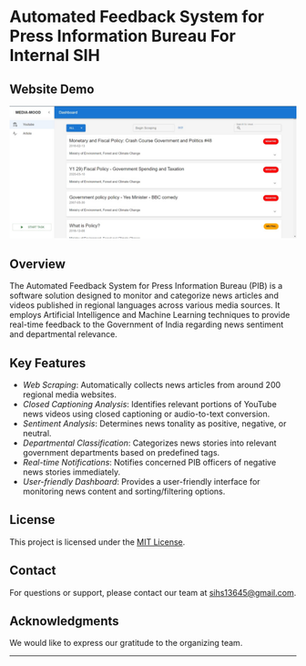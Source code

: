 # Automated Feedback System for Press Information Bureau For Internal SIH

## Website Demo
![website demo](./image/image.jpg)

## Overview

The Automated Feedback System for Press Information Bureau (PIB) is a software solution designed to monitor and categorize news articles and videos published in regional languages across various media sources. It employs Artificial Intelligence and Machine Learning techniques to provide real-time feedback to the Government of India regarding news sentiment and departmental relevance.


## Key Features

- *Web Scraping*: Automatically collects news articles from around 200 regional media websites.
- *Closed Captioning Analysis*: Identifies relevant portions of YouTube news videos using closed captioning or audio-to-text conversion.
- *Sentiment Analysis*: Determines news tonality as positive, negative, or neutral.
- *Departmental Classification*: Categorizes news stories into relevant government departments based on predefined tags.
- *Real-time Notifications*: Notifies concerned PIB officers of negative news stories immediately.
- *User-friendly Dashboard*: Provides a user-friendly interface for monitoring news content and sorting/filtering options.


## License

This project is licensed under the [MIT License](LICENSE).

## Contact

For questions or support, please contact our team at [sihs13645@gmail.com](mailto:sihs13645@gmail.com).

## Acknowledgments

We would like to express our gratitude to the organizing team.

---
